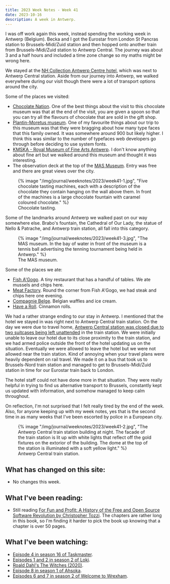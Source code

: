```yaml
---
title: 2023 Week Notes - Week 41
date: 2023-10-16
description: A week in Antwerp.
---
```


I was off work again this week, instead spending the working week in Antwerp (Belgium). Becka and I got the Eurostar from London St Pancras station to Brussels-Midi/Zuid station and then hopped onto another train from Brussels-Midi/Zuid station to Antwerp Central. The journey was about 3 and a half hours and included a time zone change so my maths might be wrong here.

We stayed at the [NH Collection Antwerp Centre hotel](https://www.nh-collection.com/en/hotel/nh-collection-antwerp-centre), which was next to Antwerp Central station. Aside from our journey into Antwerp, we walked everywhere during our visit though there were a lot of transport options around the city.

Some of the places we visited:

- [Chocolate Nation](https://www.chocolatenation.be/en). One of the best things about the visit to this chocolate museum was that at the end of the visit, you are given a spoon so that you can try all the flavours of chocolate that are sold in the gift shop.
- [Plantin-Moretus museum](https://museumplantinmoretus.be/en). One of my favourite things about our trip to this museum was that they were bragging about how many type faces that this family owned. It was somewhere around 900 but likely higher. I think this was similar to the number of typefaces web developers go through before deciding to use system fonts.
- [KMSKA - Royal Museum of Fine Arts Antwerp](https://kmska.be/en). I don't know anything about fine art but we walked around this museum and thought it was interesting.
- The observation deck at the top of the [MAS Museum](https://mas.be/en/content/welcome). Entry was free and there are great views over the city.

<figure>
   {% image "/img/journal/weeknotes/2023/week41-1.jpg", "Five chocolate tasting machines, each with a description of the chocolate they contain hanging on the wall above them. In front of the machines is a large chocolate fountain with caramel coloured chocolate." %}
  <figcaption>Chocolate tasting.</figcaption>
</figure>

Some of the landmarks around Antwerp we walked past on our way somewhere else. Brabo's fountain, the Cathedral of Our Lady, the statue of Nello & Patrache, and Antwerp train station, all fall into this category.

<figure>
   {% image "/img/journal/weeknotes/2023/week41-3.jpg", "The MAS museum. In the bay of water in front of the museum is a tennis ball advertising the tenning tournament being held in Antwerp." %}
  <figcaption>The MAS museum.</figcaption>
</figure>

Some of the places we ate:

- [Fish A'Gogo](https://www.fishagogo.be/). A tiny restaurant that has a handful of tables. We ate mussels and chips here.
- [Meat Factory](https://meat-factory.be/). Round the corner from Fish A'Gogo, we had steak and chips here one evening.
- [Compagnie Belge](https://compagniebelge.com/). Belgian waffles and ice cream.
- [Have a Roll](https://havearoll.com/). Cinnamon rolls.

We had a rather strange ending to our stay in Antwerp. I mentioned that the hotel we stayed in was right next to Antwerp Central train station. On the day we were due to travel home, [Antwerp Central station was closed due to two suitcases being left unattended](https://www.vrt.be/vrtnws/en/2023/10/13/antwerp-central-station-reopens/) in the train station. We were initially unable to leave our hotel due to its close proximity to the train station, and we had armed police outside the front of the hotel updating us on the situation. Eventually we were allowed to leave the hotel but we were not allowed near the train station. Kind of annoying when your travel plans were heavily dependent on rail travel. We made it on a bus that took us to Brussels-Nord train station and managed to get to Brussels-Midi/Zuid station in time for our Eurostar train back to London.

The hotel staff could not have done more in that situation. They were really helpful in trying to find us alternative transport to Brussels, constantly kept us updated with information, and somehow managed to keep calm throughout.

On reflection, I'm not surprised that I felt really tired by the end of the week. Also, for anyone keeping up with my week notes, yes that is the second time in as many weeks that I've been escorted by police in a European city.

<figure>
   {% image "/img/journal/weeknotes/2023/week41-2.jpg", "The Antwerp Central train station building at night. The facade of the train station is lit up with white lights that reflect off the gold fixtures on the extorior of the building. The dome at the top of the station is illuminated with a soft yellow light." %}
  <figcaption>Antwerp Central train station.</figcaption>
</figure>

## What has changed on this site:

- No changes this week.

## What I've been reading:

- Still reading [For Fun and Profit: A History of the Free and Open Source Software Revolution by Christopher Tozzi](https://declanbyrd.co.uk/reading/#now). The chapters are rather long in this book, so I'm finding it harder to pick the book up knowing that a chapter is over 50 pages.

## What I've been watching:

- [Episode 4 in season 16 of Taskmaster](https://www.themoviedb.org/tv/63404/season/16/episode/4).
- [Episodes 1 and 2 in season 2 of Loki](https://www.themoviedb.org/tv/84958/season/2).
- [Roald Dahl's The Witches (2020)](https://www.themoviedb.org/movie/531219).
- [Episode 8 in season 1 of Ahsoka](https://www.themoviedb.org/tv/114461/season/1/episode/8).
- [Episodes 6 and 7 in season 2 of Welcome to Wrexham](https://www.themoviedb.org/tv/126929/season/2/).
